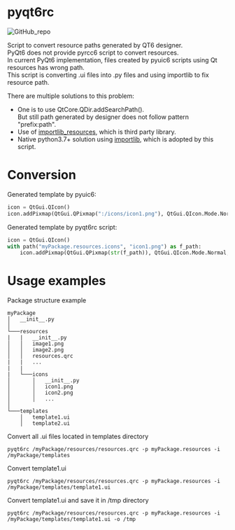 # pyqt6rc

![GitHub_repo](https://img.shields.io/github/license/domarm-comat/pyqt6rc?style=for-the-badge)

Script to convert resource paths generated by QT6 designer.  
PyQt6 does not provide pyrcc6 script to convert resources.  
In current PyQt6 implementation, files created by pyuic6 scripts using Qt resources has wrong path.   
This script is converting .ui files into .py files and using importlib to fix resource path.

There are multiple solutions to this problem:
* One is to use QtCore.QDir.addSearchPath().  
But still path generated by designer does not follow pattern "prefix:path".
* Use of [importlib_resources](https://importlib-resources.readthedocs.io/en/latest/), which is third party library.
* Native python3.7+ solution using [importlib](https://docs.python.org/3/library/importlib.html#module-importlib.resources), which is adopted by this script.

# Conversion #

Generated template by pyuic6:
```python
icon = QtGui.QIcon()
icon.addPixmap(QtGui.QPixmap(":/icons/icon1.png"), QtGui.QIcon.Mode.Normal, QtGui.QIcon.State.Off)
```

Generated template by pyqt6rc script:
```python
icon = QtGui.QIcon()
with path("myPackage.resources.icons", "icon1.png") as f_path:
    icon.addPixmap(QtGui.QPixmap(str(f_path)), QtGui.QIcon.Mode.Normal, QtGui.QIcon.State.Off)
```

# Usage examples #

Package structure example
```
myPackage
│   __init__.py    
│
└───resources
|   |   __init__.py
│   │   image1.png
│   │   image2.png
│   │   resources.qrc
|   |   ...
|   |
|   └───icons
│       │   __init__.py
│       │   icon1.png
│       │   icon2.png
│       │   ...
│   
└───templates
    │   template1.ui
    │   template2.ui
```

Convert all .ui files located in templates directory
```shell
pyqt6rc /myPackage/resources/resources.qrc -p myPackage.resources -i /myPackage/templates
```

Convert template1.ui
```shell
pyqt6rc /myPackage/resources/resources.qrc -p myPackage.resources -i /myPackage/templates/template1.ui
```

Convert template1.ui and save it in /tmp directory
```shell
pyqt6rc /myPackage/resources/resources.qrc -p myPackage.resources -i /myPackage/templates/template1.ui -o /tmp
```
